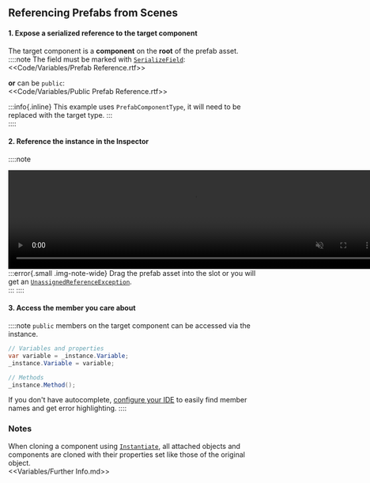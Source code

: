 ## Referencing Prefabs from Scenes
#### 1. Expose a serialized reference to the target component
The target component is a **component** on the **root** of the prefab asset.  
::::note
The field must be marked with [`SerializeField`](https://docs.unity3d.com/ScriptReference/SerializeField.html):  
<<Code/Variables/Prefab Reference.rtf>>

**or** can be `public`:  
<<Code/Variables/Public Prefab Reference.rtf>>  

:::info{.inline}
This example uses `PrefabComponentType`, it will need to be replaced with the target type.
:::  
::::

#### 2. Reference the instance in the Inspector
::::note

<video width="750" height="200" autoplay loop muted><source type="video/webm" src="https://unity.huh.how/Video/prefab-references.webm"></video>
:::error{.small .img-note-wide}
Drag the prefab asset into the slot or you will get an [`UnassignedReferenceException`](../Common%20Errors/Runtime%20Exceptions/UnassignedReferenceException.md).  
:::
::::

#### 3. Access the member you care about
::::note
`public` members on the target component can be accessed via the instance.
```csharp
// Variables and properties
var variable = _instance.Variable;
_instance.Variable = variable;

// Methods
_instance.Method();
```
If you don't have autocomplete, [configure your IDE](../IDE%20Configuration.md) to easily find member names and get error highlighting.
::::
### Notes
When cloning a component using [`Instantiate`](https://docs.unity3d.com/ScriptReference/Object.Instantiate.html), all attached objects and components are cloned with their properties set like those of the original object.  
<<Variables/Further Info.md>>